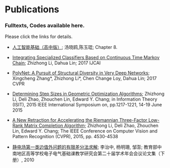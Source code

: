 # Publications
### Fulltexts, Codes available here. 
Please click the links for details.

* [人工智能基础（高中版）](https://detail.tmall.com/item.htm?spm=a230r.1.14.6.63a246c5nv21ax&id=568754931925&cm_id=140105335569ed55e27b&abbucket=11); 汤晓鸥,陈玉琨; Chapter 8.

* [Integrating Specialized Classifiers Based on Continuous Time Markov Chain](https://www.ijcai.org/proceedings/2017/312); Zhizhong Li, Dahua Lin; 2017 IJCAI

* [PolyNet: A Pursuit of Structural Diversity in Very Deep Networks](https://arxiv.org/abs/1611.05725); Xingcheng Zhang\*, Zhizhong Li\*, Chen Change Loy, Dahua Lin; 2017 CVPR

* [Determining Step Sizes in Geometric Optimization Algorithms](papers/2015%20ISIT%3B%20Determining%20Step%20Sizes%20in%20Geometric%20Optimization%3B%20Zhizhong%20Li%2C%20Deli%20Zhao%2C%20Zhouchen%20Lin%2C%20Edward%20Y.%20Chang/2015%20ISIT%20-%20fulltext.pdf); Zhizhong Li, Deli Zhao, Zhouchen Lin, Edward Y. Chang; in Information Theory (ISIT), 2015 IEEE International Symposium on,  pp.1217-1221, 14-19 June 2015

* [A New Retraction for Accelerating the Riemannian Three-Factor Low-Rank Matrix Completion Algorithm;](papers/2015%20CVPR%3B%20A%20New%20Retraction%20for%20Accelerating%20the%20Riemannian%20Three-Factor%20Low-Rank%20Matrix%20Completion%20Algorithm%3B%20Zhizhong%20Li%2C%20Deli%20Zhao%2C%20Zhouchen%20Lin%2C%20Edward%20Y.%20Chang/2015%20CVPR%20-%20fulltext.pdf) Zhizhong Li, Deli Zhao, Zhouchen Lin, Edward Y. Chang; The IEEE Conference on Computer Vision and Pattern Recognition (CVPR), 2015, pp. 4530-4538

*	[静电场第一类边值外问题的有限差分法求解](http://cpfd.cnki.com.cn/Article/CPFDTOTAL-HNKX201007002034.htm); 李治中, 杨明珊, 邹澎; 教育部中南地区高等学校电子电气基础课教学研究会第二十届学术年会会议论文集（下册）, 2010

